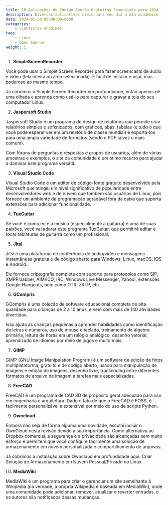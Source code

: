 ```yaml
---
title: 10 Aplicações de Código Aberto Gratuitas Essenciais para 2024
description: Diversas aplicativos uteis para seu dia a dia academico
date: 2024-01-30 00:00:00+0000
categories:
    - Cientistas Anonimos
tags:
    - Linux
    - Open Source
weight: 1 
---
```



1. **SimpleScreenRecorder**

Você pode usar o Simple Screen Recorder para fazer screencasts de áudio e vídeo (tela inteira ou área selecionada). É fácil de instalar e usar, mas poderoso ao mesmo tempo.

Já cobrimos o Simple Screen Recorder em profundidade, então apenas dê uma olhada e aprenda como usá-lo para capturar e gravar a tela do seu computador Linux.

2. **Jaspersoft Studio**

Jaspersoft Studio é um programa de design de relatórios que permite criar relatórios simples e sofisticados, com gráficos, abas, tabelas (e tudo o que você pode esperar ver em um relatório de classe mundial) e exportá-los para uma ampla variedade de formatos (sendo o PDF talvez o mais comum).

Com fóruns de perguntas e respostas e grupos de usuários, além de várias amostras e exemplos, o site da comunidade é um ótimo recurso para ajudar a dominar este programa versátil.

3. **Visual Studio Code**

Visual Studio Code é um editor de código-fonte gratuito desenvolvido pela Microsoft que atingiu um nível significativo de popularidade entre desenvolvedores web e de nuvem que também são usuários de Linux, pois fornece um ambiente de programação agradável fora da caixa que suporta extensões para adicionar funcionalidade.

4. **TuxGuitar**

Se você é como eu e a música (especialmente a guitarra) é uma de suas paixões, você vai adorar este programa TuxGuitar, que permitirá editar e tocar tablaturas de guitarra como um profissional.

5. **Jitsi**

Jitsi é uma plataforma de conferência de áudio/vídeo e mensagens instantâneas gratuita e de código aberto para Windows, Linux, macOS, iOS e Android.

Ele fornece criptografia completa com suporte para protocolos como SIP, XMPP/Jabber, AIM/ICQ, IRC, Windows Live Messenger, Yahoo!, extensões Google Hangouts, bem como OTR, ZRTP, etc.

6. **GCompris**

GCompris é uma coleção de software educacional completa de alta qualidade para crianças de 2 a 10 anos, e vem com mais de 140 atividades divertidas.

Isso ajuda as crianças pequenas a aprender habilidades como identificação de letras e números, uso do mouse e teclado, treinamento de álgebra primária, leitura de horas em um relógio analógico, desenho vetorial, aprendizado de idiomas por meio de jogos e muito mais.

7. **GIMP**

GIMP (GNU Image Manipulation Program) é um software de edição de fotos multiplataforma, gratuito e de código aberto, usado para manipulação de imagens e edição de imagens, desenho livre, transcoding entre diferentes formatos de arquivo de imagem e tarefas mais especializadas.

8. **FreeCAD**

FreeCAD é um programa de CAD 3D de propósito geral adequado para uso em engenharia e arquitetura. Dado o fato de que o FreeCAD é FOSS, é facilmente personalizável e extensível por meio do uso de scripts Python.

9. **Owncloud**

Embora não seja de forma alguma uma novidade, escolhi incluir o OwnCloud nesta revisão devido à sua importância. Como alternativa ao Dropbox comercial, a segurança e a privacidade são alcançadas sem muito esforço e permitem que você configure facilmente uma solução de armazenamento em nuvem personalizada e compartilhamento de arquivos.

Já cobrimos a instalação sobre Owncloud em profundidade aqui: Criar Solução de Armazenamento em Nuvem Pessoal/Privado no Linux

10. **MediaWiki**

MediaWiki é um programa para criar e gerenciar um site semelhante à Wikipedia (na verdade, a própria Wikipedia é baseada em MediaWiki), onde uma comunidade pode adicionar, remover, atualizar e reverter entradas, e os autores são notificados dessas mudanças.
